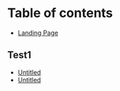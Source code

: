 # Table of contents

* [Landing Page](README.md)

## Test1 <a id="12"></a>

* [Untitled](12/untitled-1.md)
* [Untitled](12/untitled.md)

